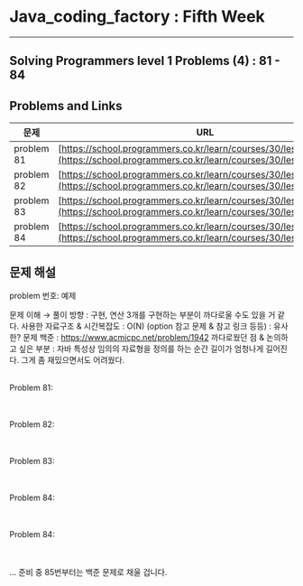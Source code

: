 

# Java_coding_factory : Fifth Week

---

## Solving Programmers level 1 Problems (4) : 81 - 84
## Problems and Links

| 문제 | URL |
| --- | --- |
| problem 81 | [https://school.programmers.co.kr/learn/courses/30/lessons/12906](https://school.programmers.co.kr/learn/courses/30/lessons/12906) |
| problem 82 | [https://school.programmers.co.kr/learn/courses/30/lessons/12903](https://school.programmers.co.kr/learn/courses/30/lessons/12903) |
| problem 83 | [https://school.programmers.co.kr/learn/courses/30/lessons/12901](https://school.programmers.co.kr/learn/courses/30/lessons/12901) |
| problem 84 | [https://school.programmers.co.kr/learn/courses/30/lessons/1845](https://school.programmers.co.kr/learn/courses/30/lessons/1845) |



## 문제 해설
problem 번호: 예제

문제 이해 → 풀이 방향 : 구현, 연산 3개를 구현하는 부분이 까다로울 수도 있을 거 같다.
사용한 자료구조 & 시간복잡도 : O(N)
(option 참고 문제 & 참고 링크 등등) : 유사한? 문제 백준 : https://www.acmicpc.net/problem/1942
까다로웠던 점 & 논의하고 싶은 부분 : 자바 특성상 임의의 자료형을 정의를 하는 순간 길이가 엄청나게 길어진다. 그게 좀 재밌으면서도 어려웠다.
<br/>
<br/>

Problem 81: <br /> <br /> <br />

Problem 82: <br /> <br /> <br />

Problem 83: <br /> <br /> <br />

Problem 84: <br /> <br /> <br />

Problem 84: <br /> <br /> <br />

... 준비 중 85번부터는 백준 문제로 채울 겁니다. 

